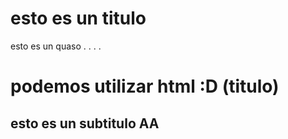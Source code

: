 # esto es un titulo
esto es un quaso
.
.
.
.
<h1>podemos utilizar html :D (titulo) </h1>
<h2>esto es un subtitulo AA</h2>
